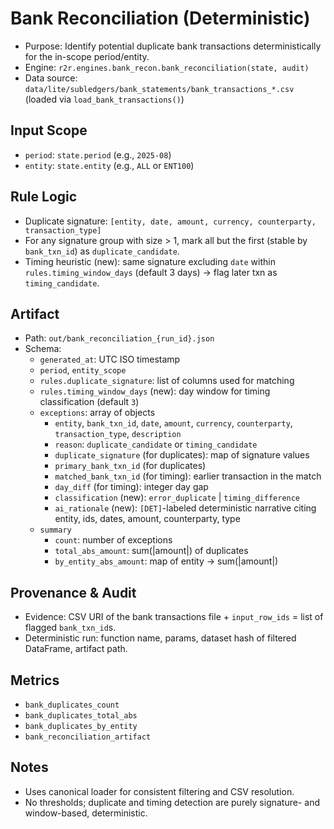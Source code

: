 # Bank Reconciliation (Deterministic)

- Purpose: Identify potential duplicate bank transactions deterministically for the in-scope period/entity.
- Engine: `r2r.engines.bank_recon.bank_reconciliation(state, audit)`
- Data source: `data/lite/subledgers/bank_statements/bank_transactions_*.csv` (loaded via `load_bank_transactions()`)

## Input Scope

- `period`: `state.period` (e.g., `2025-08`)
- `entity`: `state.entity` (e.g., `ALL` or `ENT100`)

## Rule Logic

- Duplicate signature: `[entity, date, amount, currency, counterparty, transaction_type]`
- For any signature group with size > 1, mark all but the first (stable by `bank_txn_id`) as `duplicate_candidate`.
- Timing heuristic (new): same signature excluding `date` within `rules.timing_window_days` (default 3 days) → flag later txn as `timing_candidate`.

## Artifact

- Path: `out/bank_reconciliation_{run_id}.json`
- Schema:
  - `generated_at`: UTC ISO timestamp
  - `period`, `entity_scope`
  - `rules.duplicate_signature`: list of columns used for matching
  - `rules.timing_window_days` (new): day window for timing classification (default `3`)
  - `exceptions`: array of objects
    - `entity`, `bank_txn_id`, `date`, `amount`, `currency`, `counterparty`, `transaction_type`, `description`
    - `reason`: `duplicate_candidate` or `timing_candidate`
    - `duplicate_signature` (for duplicates): map of signature values
    - `primary_bank_txn_id` (for duplicates)
    - `matched_bank_txn_id` (for timing): earlier transaction in the match
    - `day_diff` (for timing): integer day gap
    - `classification` (new): `error_duplicate` | `timing_difference`
    - `ai_rationale` (new): `[DET]`-labeled deterministic narrative citing entity, ids, dates, amount, counterparty, type
  - `summary`
    - `count`: number of exceptions
    - `total_abs_amount`: sum(|amount|) of duplicates
    - `by_entity_abs_amount`: map of entity -> sum(|amount|)

## Provenance & Audit

- Evidence: CSV URI of the bank transactions file + `input_row_ids` = list of flagged `bank_txn_id`s.
- Deterministic run: function name, params, dataset hash of filtered DataFrame, artifact path.

## Metrics

- `bank_duplicates_count`
- `bank_duplicates_total_abs`
- `bank_duplicates_by_entity`
- `bank_reconciliation_artifact`

## Notes

- Uses canonical loader for consistent filtering and CSV resolution.
- No thresholds; duplicate and timing detection are purely signature- and window-based, deterministic.
